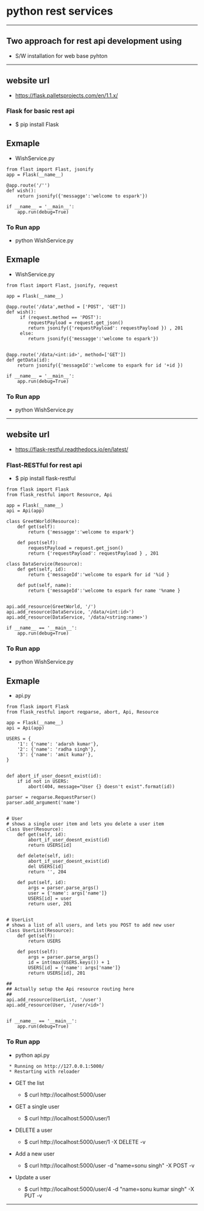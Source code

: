 # python rest services 

---

## Two approach for rest api development using 
* S/W installation for web base pyhton 

---
## website url
* https://flask.palletsprojects.com/en/1.1.x/

### Flask for basic rest api 
* $ pip install Flask

## Exmaple 

* WishService.py 
```
from flast import Flast, jsonify
app = Flask(__name__)

@app.route('/'')
def wish():
	return jsonify({'messagge':'welcome to espark'})

if __name__ = '__main__':
	app.run(debug=True)
```
### To Run app 
* python WishService.py 


## Exmaple 

* WishService.py 
```
from flast import Flast, jsonify, request

app = Flask(__name__)

@app.route('/data',method = ['POST', 'GET'])
def wish():
     if (request.method == 'POST'):
        requestPayload = request.get_json()
	    return jsonify({'requestPayload': requestPayload }) , 201
	 else:
	 	return jsonify({'messagge':'welcome to espark'})


@app.route('/data/<int:id>', method=['GET'])
def getData(id):
	return jsonify({'messageId':'welcome to espark for id '+id }) 

if __name__ = '__main__':
	app.run(debug=True)
```
### To Run app 
* python WishService.py 


---
## website url 
* https://flask-restful.readthedocs.io/en/latest/

### Flast-RESTful for rest api 
* $ pip install flask-restful

```
from flask import Flask
from flask_restful import Resource, Api

app = Flask(__name__)
api = Api(app)

class GreetWorld(Resource):
    def get(self):
        return {'messagge':'welcome to espark'}

    def post(self):
    	requestPayload = request.get_json()
    	return {'requestPayload': requestPayload } , 201 

class DataService(Resource):
	def get(self, id):
		return {'messageId':'welcome to espark for id '%id }

	def put(self, name):
	 	return {'messageId':'welcome to espark for name '%name }


api.add_resource(GreetWorld, '/')
api.add_resource(DataService, '/data/<int:id>')
api.add_resource(DataService, '/data/<string:name>')

if __name__ == '__main__':
    app.run(debug=True)
```

### To Run app 
* python WishService.py 


## Exmaple 

*  api.py
```
from flask import Flask
from flask_restful import reqparse, abort, Api, Resource

app = Flask(__name__)
api = Api(app)

USERS = {
    '1': {'name': 'adarsh kumar'},
    '2': {'name': 'radha singh'},
    '3': {'name': 'amit kumar'},
}


def abort_if_user_doesnt_exist(id):
    if id not in USERS:
        abort(404, message="User {} doesn't exist".format(id))

parser = reqparse.RequestParser()
parser.add_argument('name')


# User
# shows a single user item and lets you delete a user item
class User(Resource):
    def get(self, id):
        abort_if_user_doesnt_exist(id)
        return USERS[id]

    def delete(self, id):
        abort_if_user_doesnt_exist(id)
        del USERS[id]
        return '', 204

    def put(self, id):
        args = parser.parse_args()
        user = {'name': args['name']}
        USERS[id] = user
        return user, 201


# UserList
# shows a list of all users, and lets you POST to add new user
class UserList(Resource):
    def get(self):
        return USERS

    def post(self):
        args = parser.parse_args()
        id = int(max(USERS.keys()) + 1
        USERS[id] = {'name': args['name']}
        return USERS[id], 201

##
## Actually setup the Api resource routing here
##
api.add_resource(UserList, '/user')
api.add_resource(User, '/user/<id>')


if __name__ == '__main__':
    app.run(debug=True)

```

### To Run app 
* python api.py
```
 * Running on http://127.0.0.1:5000/
 * Restarting with reloader
 ```

* GET the list
	* $ curl http://localhost:5000/user

* GET a single user
	* $ curl http://localhost:5000/user/1

* DELETE a user
	* $ curl http://localhost:5000/user/1 -X DELETE -v

* Add a new user
	* $ curl http://localhost:5000/user -d "name=sonu singh" -X POST -v

* Update a user
	* $ curl http://localhost:5000/user/4 -d "name=sonu kumar singh" -X PUT -v
---


